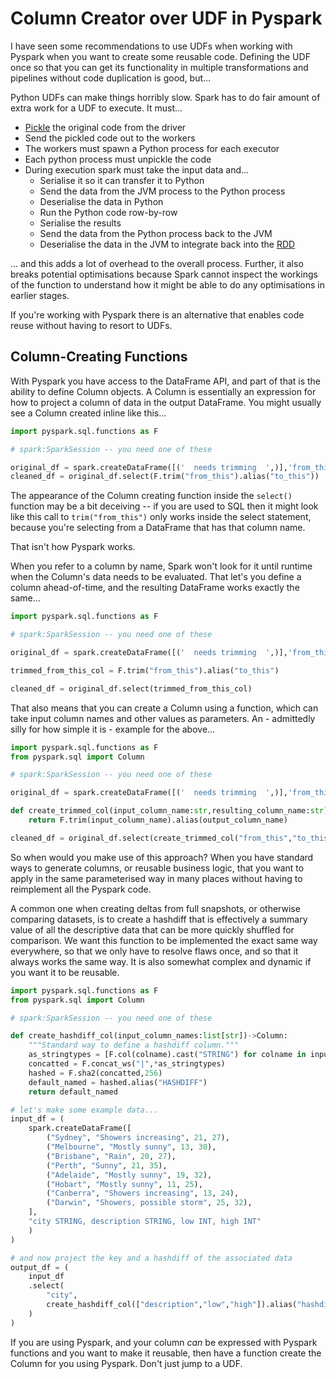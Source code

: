 # Column Creator over UDF in Pyspark

I have seen some recommendations to use UDFs when working with Pyspark when you want to create some reusable code.
Defining the UDF once so that you can get its functionality in multiple transformations and pipelines without code duplication is good, but...

Python UDFs can make things horribly slow.
Spark has to do fair amount of extra work for a UDF to execute. It must...

* [Pickle](https://docs.python.org/3/library/pickle.html) the original code from the driver
* Send the pickled code out to the workers
* The workers must spawn a Python process for each executor
* Each python process must unpickle the code
* During execution spark must take the input data and...
  * Serialise it so it can transfer it to Python
  * Send the data from the JVM process to the Python process
  * Deserialise the data in Python
  * Run the Python code row-by-row
  * Serialise the results
  * Send the data from the Python process back to the JVM
  * Deserialise the data in the JVM to integrate back into the [RDD](https://spark.apache.org/docs/latest/rdd-programming-guide.html#resilient-distributed-datasets-rdds)

... and this adds a lot of overhead to the overall process.
Further, it also breaks potential optimisations because Spark cannot inspect the workings of the function to understand how it might be able to do any optimisations in earlier stages.

If you're working with Pyspark there is an alternative that enables code reuse without having to resort to UDFs.

## Column-Creating Functions

With Pyspark you have access to the DataFrame API, and part of that is the ability to define Column objects.
A Column is essentially an expression for how to project a column of data in the output DataFrame. You might usually see a Column created inline like this...

```py
import pyspark.sql.functions as F

# spark:SparkSession -- you need one of these

original_df = spark.createDataFrame([('  needs trimming  ',)],'from_this STRING')
cleaned_df = original_df.select(F.trim("from_this").alias("to_this"))
```

The appearance of the Column creating function inside the `select()` function may be a bit deceiving -- if you are used to SQL then it might look like this call to `trim("from_this")` only works inside the select statement, because you're selecting from a DataFrame that has that column name.

That isn't how Pyspark works.

When you refer to a column by name, Spark won't look for it until runtime when the Column's data needs to be evaluated.
That let's you define a column ahead-of-time, and the resulting DataFrame works exactly the same...

```py
import pyspark.sql.functions as F

# spark:SparkSession -- you need one of these

original_df = spark.createDataFrame([('  needs trimming  ',)],'from_this STRING')

trimmed_from_this_col = F.trim("from_this").alias("to_this")

cleaned_df = original_df.select(trimmed_from_this_col)
```

That also means that you can create a Column using a function, which can take input column names and other values as parameters.
An - admittedly silly for how simple it is - example for the above...

```py
import pyspark.sql.functions as F
from pyspark.sql import Column

# spark:SparkSession -- you need one of these

original_df = spark.createDataFrame([('  needs trimming  ',)],'from_this STRING')

def create_trimmed_col(input_column_name:str,resulting_column_name:str)->Column:
    return F.trim(input_column_name).alias(output_column_name)

cleaned_df = original_df.select(create_trimmed_col("from_this","to_this"))
```

So when would you make use of this approach? When you have standard ways to generate columns, or reusable business logic, that you want to apply in the same parameterised way in many places without having to reimplement all the Pyspark code.

A common one when creating deltas from full snapshots, or otherwise comparing datasets, is to create a hashdiff that is effectively a summary value of all the descriptive data that can be more quickly shuffled for comparison. We want this function to be implemented the exact same way everywhere, so that we only have to resolve flaws once, and so that it always works the same way. It is also somewhat complex and dynamic if you want it to be reusable.

```py
import pyspark.sql.functions as F
from pyspark.sql import Column

# spark:SparkSession -- you need one of these

def create_hashdiff_col(input_column_names:list[str])->Column:
    """Standard way to define a hashdiff column."""
    as_stringtypes = [F.col(colname).cast("STRING") for colname in input_column_names]
    concatted = F.concat_ws("|",*as_stringtypes)
    hashed = F.sha2(concatted,256)
    default_named = hashed.alias("HASHDIFF")
    return default_named

# let's make some example data...
input_df = (
    spark.createDataFrame([
        ("Sydney", "Showers increasing", 21, 27),
        ("Melbourne", "Mostly sunny", 13, 30),
        ("Brisbane", "Rain", 20, 27),
        ("Perth", "Sunny", 21, 35),
        ("Adelaide", "Mostly sunny", 19, 32),
        ("Hobart", "Mostly sunny", 11, 25),
        ("Canberra", "Showers increasing", 13, 24),
        ("Darwin", "Showers, possible storm", 25, 32),
    ],
    "city STRING, description STRING, low INT, high INT"
    )
)

# and now project the key and a hashdiff of the associated data
output_df = (
    input_df
    .select(
        "city",
        create_hashdiff_col(["description","low","high"]).alias("hashdiff")
    )
)
```

If you are using Pyspark, and your column *can* be expressed with Pyspark functions and you want to make it reusable, then have a function create the Column for you using Pyspark.
Don't just jump to a UDF.
